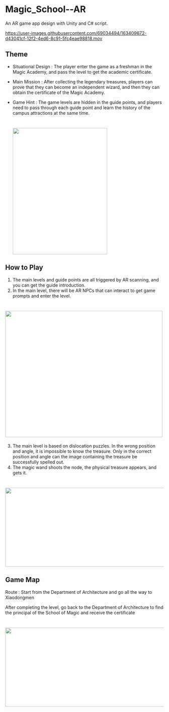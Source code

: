 # Magic_School--AR
 An AR game app design with Unity and C# script.

https://user-images.githubusercontent.com/69034494/163409672-d43041cf-12f2-4ed6-8c91-5fc4eae98818.mov

## Theme
* Situational Design :
   The player enter the game as a freshman in the Magic Academy, and pass the level to get the academic certificate.
   
* Main Mission :
   After collecting the legendary treasures, players can prove that they can become an independent wizard, and then they can obtain the certificate of the Magic Academy.
   
* Game Hint : 
   The game levels are hidden in the guide points, and players need to pass through each guide point and learn the history of the campus attractions at the same time.
   
  <h1>
    <img src="https://user-images.githubusercontent.com/69034494/163413333-71d022a5-fabf-4368-be5c-79e8b6ba2fa8.png" width="300" height="400"/>
  </h1>
  
## How to Play

1. The main levels and guide points are all triggered by AR scanning, and you can get the guide introduction.
2. In the main level, there will be AR NPCs that can interact to get game prompts and enter the level.
 <h1>
     <img src="https://user-images.githubusercontent.com/69034494/163413130-e69069e3-a041-49fd-990d-cffa6cf57009.png" width="500" height="400"/>
 </h1>
 
3. The main level is based on dislocation puzzles. In the wrong position and angle, it is impossible to know the treasure. Only in the correct position and angle can the image containing the treasure be successfully spelled out.
4. The magic wand shoots the node, the physical treasure appears, and gets it.
 <h1>
     <img src="https://user-images.githubusercontent.com/69034494/163519347-0726689a-56ea-4818-bcda-3791adbc7091.png" width="800" height="250"/>
 </h1>

## Game Map

Route : Start from the Department of Architecture and go all the way to Xiaodongmen

After completing the level, go back to the Department of Architecture to find the principal of the School of Magic and receive the certificate
 <h1>
     <img src="https://user-images.githubusercontent.com/69034494/163519590-63783571-42b9-4467-befb-967b961c1cd1.png" width="800" height="250"/>
 </h1>




